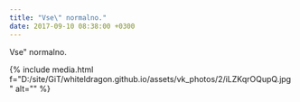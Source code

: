 ```yaml
---
title: "Vse\" normalno."
date: 2017-09-10 08:38:00 +0300
---
```


Vse" normalno.

{% include media.html f="D:/site/GiT/whiteldragon.github.io/assets/vk_photos/2/iLZKqrOQupQ.jpg" alt="" %}
